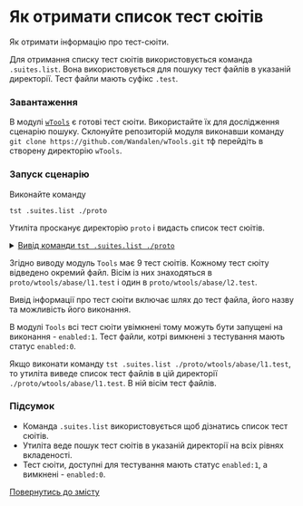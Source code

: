 # Як отримати список тест сюітів

Як отримати інформацію про тест-сюіти.

Для отримання списку тест сюітів використовується команда `.suites.list`. Вона використовується для пошуку тест файлів в указаній директорії. Тест файли мають суфікс `.test`.

### Завантаження

В модулі [`wTools`](<https://github.com/Wandalen/wTools>) є готові тест сюіти. Використайте їх для дослідження сценарію пошуку. Склонуйте репозиторій модуля виконавши команду `git clone https://github.com/Wandalen/wTools.git` тф перейдіть в створену директорію `wTools`.

### Запуск сценарію

Виконайте команду

```
tst .suites.list ./proto
```

Утиліта просканує директорію `proto` і видасть список тест сюітів.

<details>
  <summary><u>Вивід команди <code>tst .suites.list ./proto</code></u></summary>

```
[user@user ~]$ tst .suites.list ./proto

/.../wTools/proto/wtools/abase/l1.test/Diagnostics.test.s:309 - enabled
/.../wTools/proto/wtools/abase/l1.test/Entity.test.s:808 - enabled
/.../wTools/proto/wtools/abase/l1.test/Long.test.s:19500 - enabled
/.../wTools/proto/wtools/abase/l1.test/Map.test.s:4034 - enabled
/.../wTools/proto/wtools/abase/l1.test/Regexp.test.s:1749 - enabled
/.../wTools/proto/wtools/abase/l1.test/Routine.test.s:1558 - enabled
/.../wTools/proto/wtools/abase/l1.test/String.test.s:3887 - enabled
/.../wTools/proto/wtools/abase/l1.test/Typing.test.s:97 - enabled
/.../wTools/proto/wtools/abase/l2.test/StringTools.test.s:10462 - enabled
9 test suites
```

</details>

Згідно виводу модуль `Tools` має 9 тест сюітів. Кожному тест сюіту відведено окремий файл. Вісім із них знаходяться в `proto/wtools/abase/l1.test` і один в `proto/wtools/abase/l2.test`.

Вивід інформації про тест сюіти включає шлях до тест файла, його назву та можливість його виконання.

В модулі `Tools` всі тест сюіти увімкнені тому можуть бути запущені на виконання - `enabled:1`. Тест файли, котрі вимкнені з тестування мають статус `enabled:0`.

Якщо виконати команду `tst .suites.list ./proto/wtools/abase/l1.test`, то утиліта виведе список тест файлів в цій директорії `./proto/wtools/abase/l1.test`. В ній вісім тест файлів.

### Підсумок

- Команда `.suites.list` використовується щоб дізнатись список тест сюітів.
- Утиліта веде пошук тест сюітів в указаній директорії на всіх рівнях вкладеності.
- Тест сюіти, доступні для тестування мають статус `enabled:1`, а вимкнені - `enabled:0`.

[Повернутись до змісту](../README.md#tutorials)
